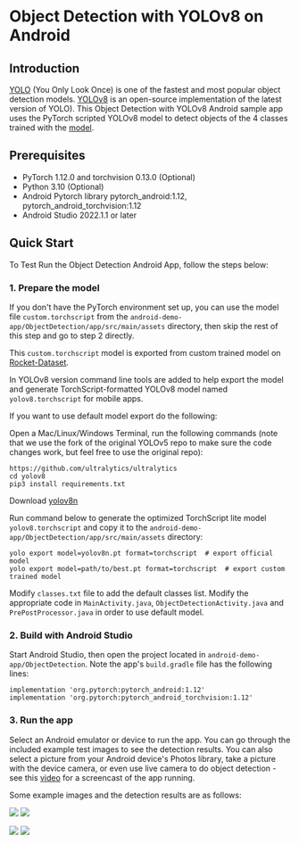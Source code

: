 # Object Detection with YOLOv8 on Android

## Introduction

[YOLO](https://pjreddie.com/darknet/yolo/) (You Only Look Once) is one of the fastest and most popular object detection models. [YOLOv8](https://github.com/ultralytics/ultralytics) is an open-source implementation of the latest version of YOLO). This Object Detection with YOLOv8 Android sample app uses the PyTorch scripted YOLOv8 model to detect objects of the 4 classes trained with the [model](https://github.com/sunn-e/Google-Image-Downloader-Rocket-Dataset).

## Prerequisites

* PyTorch 1.12.0 and torchvision 0.13.0 (Optional)
* Python 3.10 (Optional)
* Android Pytorch library pytorch_android:1.12, pytorch_android_torchvision:1.12
* Android Studio 2022.1.1 or later

## Quick Start

To Test Run the Object Detection Android App, follow the steps below:

### 1. Prepare the model

If you don't have the PyTorch environment set up, you can use the model file `custom.torchscript` from the `android-demo-app/ObjectDetection/app/src/main/assets` directory, then skip the rest of this step and go to step 2 directly.

This `custom.torchscript` model is exported from custom trained model on  [Rocket-Dataset](https://github.com/sunn-e/Google-Image-Downloader-Rocket-Dataset).

In YOLOv8 version command line tools are added to help export the model and generate TorchScript-formatted YOLOv8 model named `yolov8.torchscript` for mobile apps.

If you want to use default model export do the following:

Open a Mac/Linux/Windows Terminal, run the following commands (note that we use the fork of the original YOLOv5 repo to make sure the code changes work, but feel free to use the original repo):

```
https://github.com/ultralytics/ultralytics
cd yolov8
pip3 install requirements.txt
```

Download [yolov8n](https://github.com/ultralytics/assets/releases/download/v0.0.0/yolov8n.pt)

Run command below to generate the optimized TorchScript lite model `yolov8.torchscript` and copy it to the `android-demo-app/ObjectDetection/app/src/main/assets` directory:

```
yolo export model=yolov8n.pt format=torchscript  # export official model
yolo export model=path/to/best.pt format=torchscript  # export custom trained model
```
Modify `classes.txt` file to add the default classes list. Modify the appropriate code in `MainActivity.java`, `ObjectDetectionActivity.java` and `PrePostProcessor.java` in order to use default model. 

### 2. Build with Android Studio

Start Android Studio, then open the project located in `android-demo-app/ObjectDetection`. Note the app's `build.gradle` file has the following lines:

```
implementation 'org.pytorch:pytorch_android:1.12'
implementation 'org.pytorch:pytorch_android_torchvision:1.12'
```

### 3. Run the app

Select an Android emulator or device to run the app. You can go through the included example test images to see the detection results. You can also select a picture from your Android device's Photos library, take a picture with the device camera, or even use live camera to do object detection - see this [video](https://drive.google.com/file/d/1-5AoRONUqZPZByM-fy0m7r8Ct11OnlIT/view) for a screencast of the app running.

Some example images and the detection results are as follows:

![](screenshot1.jpg)
![](screenshot2.jpg)

![](screenshot3.jpg)
![](screenshot4.jpg)

[//]: # (## Transfer Learning)

[//]: # ()
[//]: # (In this section, you'll see how to use an example dataset called [aicook]&#40;https://universe.roboflow.com/karel-cornelis-q2qqg/aicook-lcv4d/4&#41;, used to detect ingredients in your fridge, to fine-tune the YOLOv5 model. For more info on the YOLOv5 transfer learning, see [here]&#40;https://github.com/ultralytics/yolov5/issues/1314&#41;. If you use the default YOLOv5 model to do object detection on what's inside your fridge, you'll likely not get good results. That's why you need to have a custom model trained with a dataset like aicook.)

[//]: # ()
[//]: # (### 1. Download the custom dataset)

[//]: # ()
[//]: # (Simply go to [here]&#40;https://universe.roboflow.com/karel-cornelis-q2qqg/aicook-lcv4d/4&#41; to download the aicook dataset in a zip file. Unzip the file to your `yolov5` repo directory, then run `cd yolov5; mv train ..; mv valid ..;` as the aicook `data.yaml` specifies the `train` and `val` folders to be up one level.)

[//]: # ()
[//]: # (### 2. Retrain the YOLOv5 with the custom dataset)

[//]: # ()
[//]: # (Run the script below to generate a custom model `best.torchscript.pt` located in `runs/train/exp/weights`:)

[//]: # ()
[//]: # (```)

[//]: # (python train.py --img 640 --batch 16 --epochs 3 --data  data.yaml  --weights yolov5s.pt)

[//]: # (```)

[//]: # ()
[//]: # (The precision of the model with the epochs set as 3 is very low - less than 0.01 actually; with a tool such as [Weights and Biases]&#40;https://wandb.ai&#41;, which can be set up in a few minutes and has been integrated with YOLOv5, you can find that with `--epochs` set as 80, the precision gets to be 0.95. But on a CPU machine, you can quickly train a custom model using the command above, then test it in the Android demo app. Below is a sample wandb metrics from 3, 30, and 100 epochs of training:)

[//]: # ()
[//]: # (![]&#40;metrics.png&#41;)

[//]: # ()
[//]: # (### 3. Convert the custom model to lite version)

[//]: # ()
[//]: # (With the `export.py` modified in step 1 `Prepare the model` of the section `Quick Start`, you can convert the new custom model to its TorchScript lite version:)

[//]: # ()
[//]: # (```)

[//]: # (python export.py --weights runs/train/exp/weights/best.pt --include torchscript)

[//]: # (```)

[//]: # ()
[//]: # (The resulting `best.torchscript.ptl` is located in `runs/train/exp/weights`, which needs to be copied to the Android demo app's assets folder.)

[//]: # ()
[//]: # (### 4. Update the demo app)

[//]: # ()
[//]: # (In Android Studio, first in `MainActivity.java`, change line:)

[//]: # ()
[//]: # (```)

[//]: # (private String[] mTestImages = {"test1.png", "test2.jpg", "test3.png"};)

[//]: # (```)

[//]: # (to:)

[//]: # (```)

[//]: # (private String[] mTestImages = {"aicook1.jpg", "aicook2.jpg", "aicook3.jpg", "test1.png", "test2.jpg", "test3.png"};)

[//]: # (```)

[//]: # (&#40;The three aicook test images have been added to the repo.&#41;)

[//]: # ()
[//]: # (and change lines:)

[//]: # (```)

[//]: # (mModule = LiteModuleLoader.load&#40;MainActivity.assetFilePath&#40;getApplicationContext&#40;&#41;, "yolov5s.torchscript.ptl"&#41;&#41;;)

[//]: # (BufferedReader br = new BufferedReader&#40;new InputStreamReader&#40;getAssets&#40;&#41;.open&#40;"classes.txt"&#41;&#41;&#41;;)

[//]: # (```)

[//]: # (to:)

[//]: # (```)

[//]: # (mModule = LiteModuleLoader.load&#40;MainActivity.assetFilePath&#40;getApplicationContext&#40;&#41;, "best.torchscript.ptl"&#41;&#41;;)

[//]: # (BufferedReader br = new BufferedReader&#40;new InputStreamReader&#40;getAssets&#40;&#41;.open&#40;"aicook.txt"&#41;&#41;&#41;;)

[//]: # (```)

[//]: # (&#40;aicook.txt defines the 30 custom class names, copied from `data.yaml` in the custom dataset downloaded in step 1.&#41;)

[//]: # ()
[//]: # (Then in `PrePostProcessor.java`, change line `private static int mOutputColumn = 85;` to `private static int mOutputColumn = 35;`.)

[//]: # ()
[//]: # (Run the app in Android Studio and you should see the custom model working on the first three aicook test images:)

[//]: # ()
[//]: # (![]&#40;aicook1.png&#41;)

[//]: # (![]&#40;aicook2.png&#41;)

[//]: # ()
[//]: # (![]&#40;aicook3.png&#41;)

[//]: # (![]&#40;aicook4.png&#41;)

[//]: # ()
[//]: # (In order to do live object detection with the new custom model, just open `ObjectDetectionActivity.java` and replace `yolov5s.torchscript.ptl` in `mModule = LiteModuleLoader.load&#40;MainActivity.assetFilePath&#40;getApplicationContext&#40;&#41;, "yolov5s.torchscript.ptl"&#41;&#41;;` with `best.torchscript.ptl`.)
